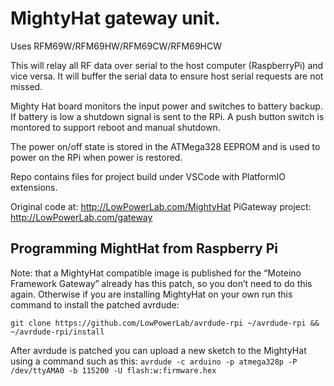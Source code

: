 # MightyHat gateway unit.
Uses RFM69W/RFM69HW/RFM69CW/RFM69HCW

This will relay all RF data over serial to the host computer (RaspberryPi) and vice versa.
It will buffer the serial data to ensure host serial requests are not missed.

Mighty Hat board monitors the input power and switches to battery backup. If battery is
low a shutdown signal is sent to the RPi. A push button switch is montored to support
reboot and manual shutdown.

The power on/off state is stored in the ATMega328 EEPROM and is used to power on the RPi
when power is restored.

Repo contains files for project build under VSCode with PlatformIO extensions.

Original code at:
http://LowPowerLab.com/MightyHat
PiGateway project: http://LowPowerLab.com/gateway




## Programming MightHat from Raspberry Pi
Note: that a MightyHat compatible image is published for the “Moteino Framework Gateway” already has this patch, so you don’t need to do this again. Otherwise if you are installing MightyHat on your own run this command to install the patched avrdude:

`git clone https://github.com/LowPowerLab/avrdude-rpi ~/avrdude-rpi && ~/avrdude-rpi/install`

After avrdude is patched you can upload a new sketch to the MightyHat using a command such as this:
`avrdude -c arduino -p atmega328p -P /dev/ttyAMA0 -b 115200 -U flash:w:firmware.hex`

